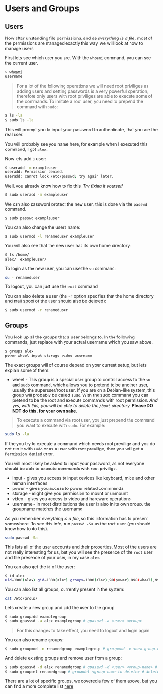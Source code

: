 # Users and Groups

## Users

Now after unstanding file permissions, and as _everything is a file_, most of the permissions are
managed exactly this way, we will look at how to manage users.

First lets see which user you are. With the `whoami` command, you can see the current user.

```sh
> whoami
username
```

> For a lot of the following operations we will need root priviliges as adding users and setting
> passwords is a very powerful operation, therefore only users with root priviliges are able to
> execute some of the commands. To imitate a root user, you need to prepend the command with `sudo`:

```sh
$ ls -la
$ sudo ls -la
```

This will prompt you to input your password to authenticate, that you are the real user.

You will probably see you name here, for example when I executed this command, I got `alex`.

Now lets add a user:

```sh
$ useradd -m exampleuser
useradd: Permission denied.
useradd: cannot lock /etc/passwd; try again later.
```

Well, you already know how to fix this, _Try fixing it yourself_

```sh
$ sudo useradd -m exampleuser
```

We can also password protect the new user, this is done via the `passwd` command.

```sh
$ sudo passwd exampleuser
```

You can also change the users name:

```sh
$ sudo usermod -l renameduser exampleuser
```

You will also see that the new user has its own home directory:

```sh
$ ls /home/
alex/  exampleuser/
```

To login as the new user, you can use the `su` command:

```sh
su - renameduser
```

To logout, you can just use the `exit` command.

You can also delete a user (the `-r` option specifies that the home directory and mail spool of the user
should also be deleted):

```sh
$ sudo usermod -r renameduser
```

## Groups

You look up all the groups that a user belongs to. In the following commands, just replace
<username> with your actual username which you saw above.

```sh
$ groups alex
power wheel input storage video username
```

The exact groups will of course depend on your current setup, but lets explain some of them:

- wheel - This group is a special user group to control access to the `su` and `sudo` command, which allows
  you to pretend to be another user, usually the superuser/root user. If you are on a Debian-like system, this
  group will probably be called `sudo`. With the sudo command you can pretend to be the root and execute
  commands with root permission. _And yes, with this, you will be able to delete the `/boot` directory_.
  **Please DO NOT do this, for your own sake**.

> To execute a command via root user, you just prepend the command you want to execute with `sudo`. For example:

```sh
sudo ls -la
```

If the you try to execute a command which needs root previlige and you do not run it with `sudo` or as
a user with root previlige, then you will get a `Permission denied` error.

You will most likely be asked to input your password, as not everyone should be able to execute commands
with root privilige.

- input - gives you access to input devices like keyboard, mice and other human interfaces
- power - gives you access to power related commnands
- storage - might give you permission to mount or unmount
- video - gives you access to video and hardware operations
- username - in most distributions the user is also in its own group, the groupname matches the username

As you remember _everything is a file_, so this information has to present somewhere. To see this info,
run `passwd -Sa` as the root user (you should know how to do this).

```sh
sudo passwd -Sa
```

This lists all of the user accounts and their properties. Most of the users are not really interesting for us,
but you will see the presence of the `root` user and the presence of your user, in my case `alex`.

You can also get the id of the user:

```sh
$ id alex
uid=1000(alex) gid=1000(alex) groups=1000(alex),98(power),998(wheel),994(input),987(storage),985(video)
```

You can also list all groups, currently present in the system:

```sh
cat /etc/group/
```

Lets create a new group and add the user to the group

```sh
$ sudo groupadd examplegroup
$ sudo gpasswd -a alex examplegroup # gpasswd -a <user> <group>
```

> For this changes to take effect, you need to logout and login again

You can also rename groups:

```sh
$ sudo groupmod -n renamedgroup examplegroup # groupmod -n <new-group-name> <old-group-name>
```

And delete existing groups and remove user from a group:

```sh
$ sudo gpasswd -d alex renamedgroup # gpasswd -d <user> <group-name> # remove users from a group
$ sudo groupdel renamedgroup # groupdel <group-name-to-delete> # delete existing groups
```

There are a lot of specific groups, we covered a few of them above, but you can find a more complete
list [here](https://wiki.archlinux.org/title/users_and_groups#Group_list)
